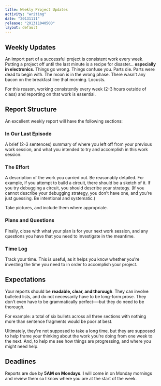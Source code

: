 ```yaml
---
title: Weekly Project Updates
activity: "writing"
date: "20131111"
release: "201311040500"
layout: default
---
```


## Weekly Updates

An import part of a successful project is consistent work every week. Putting a project off until the last minute is a recipe for disaster... **especially in electronics**. Things go wrong. Things confuse you. Parts die. Parts were dead to begin with. The moon is in the wrong phase. There wasn't any bacon on the breakfast line that morning. Locusts. 

For this reason, working consistently every week (2-3 hours outside of class) and reporting on that work is essential.

## Report Structure

An excellent weekly report will have the following sections:

### In Our Last Episode

A brief (2-3 sentences) summary of where you left off from your previous work session, and what you intended to try and accomplish in this work session.

### The Effort

A description of the work you carried out. Be reasonably detailed. For example, if you attempt to build a circuit, there should be a sketch of it. If you try debugging a circuit, you should describe your strategy. (If you cannot describe your debugging strategy, you don't have one, and you're just guessing. Be intentional and systematic.)

Take pictures, and include them where appropriate.

### Plans and Questions

Finally, close with what your plan is for your next work session, and any questions you have that you need to investigate in the meantime. 

### Time Log

Track your time. This is useful, as it helps you know whether you're investing the time you need to in order to accomplish your project.

## Expectations

Your reports should be **readable, clear, and thorough**. They can involve bulleted lists, and do not necessarily have to be long-form prose. They don't even have to be grammatically perfect---but they do need to be thorough. 

For example: a total of six bullets across all three sections with nothing more than sentence fragments would be poor at best. 

Ultimately, they're not supposed to take a long time, but they are supposed to help frame your thinking about the work you're doing from one week to the next. And, to help me see how things are progressing, and where you might need help.

## Deadlines

Reports are due by **5AM on Mondays**.  I will come in on Monday mornings and review them so I know where you are at the start of the week. 



